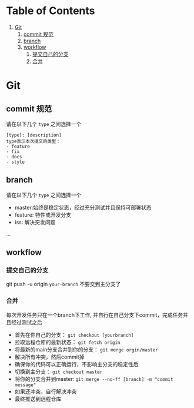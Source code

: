 
# Table of Contents

1.  [Git](#orge920318)
    1.  [commit 规范](#org1011bb1)
    2.  [branch](#orga7da68b)
    3.  [workflow](#orgb218367)
        1.  [提交自己的分支](#orgf9d710e)
        2.  [合并](#orge8b426a)



<a id="orge920318"></a>

# Git


<a id="org1011bb1"></a>

## commit 规范

请在以下几个 `type` 之间选择一个

    [type]: [description]
    type表示本次提交的类型：
    - feature
    - fix
    - docs
    - style


<a id="orga7da68b"></a>

## branch

请在以下几个 `type` 之间选择一个

-   master:始终是稳定状态，经过充分测试并且保持可部署状态
-   feature: 特性或开发分支
-   iss: 解决突发问题

&#x2026;


<a id="orgb218367"></a>

## workflow


<a id="orgf9d710e"></a>

### 提交自己的分支

git push -u origin `your-branch`
不要交到主分支了


<a id="orge8b426a"></a>

### 合并

每次开发任务只在一个branch下工作, 并自行在自己分支下commit，完成任务并且经过测试之后

-   首先在你自己的分支： `git checkout [yourbranch]`
-   拉取远程仓库的最新状态： `git fetch origin`
-   将最新的main分支合并到你的分支： `git merge orgin/master`
-   解决所有冲突，然后commit掉
-   确保你的代码可以正确运行，不影响主分支的稳定性后
-   切换到主分支： `git checkout master`
-   将你的分支合并到master:  `git merge --no-ff [branch] -m "commit message"`
-   如果还冲突，自行解决冲突
-   最终推送到远程仓库

